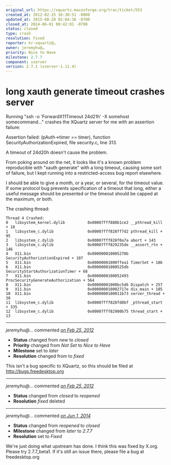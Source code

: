 ```yaml
---
original_url: https://xquartz.macosforge.org/trac/ticket/553
created_at: 2012-02-25 16:30:51 -0800
updated_at: 2015-08-20 02:04:36 -0700
closed_at: 2014-06-01 00:42:01 -0700
status: closed
type: crash
resolution: Fixed
reporter: kr-xquartz@…
owner: jeremyhu@…
priority: Nice to Have
milestone: 2.7.7
component: xserver
version: 2.7.1 (xserver-1.11.4)
---
```


long xauth generate timeout crashes server
==========================================


Running "ssh -o 'ForwardX11Timeout 24d21h' -X somehost somecommand..." crashes the XQuartz server for me with an assertion failure:

Assertion failed: (pAuth-&gt;timer == timer), function SecurityAuthorizationExpired, file security.c, line 313.

A timeout of 24d20h doesn't cause the problem.

From poking around on the net, it looks like it's a known problem reproducible with "xauth generate" with a long timeout, causing some sort of failure, but I kept running into a restricted-access bug report elsewhere.

I should be able to give a month, or a year, or several, for the timeout value. If some protocol bug prevents specification of a timeout that long, either a useful message should be presented or the timeout should be capped at the maximum, or both.

The crashing thread:

    Thread 4 Crashed:
    0   libsystem_kernel.dylib          0x00007fff880b1ce2 __pthread_kill + 10
    1   libsystem_c.dylib               0x00007fff828ff7d2 pthread_kill + 95
    2   libsystem_c.dylib               0x00007fff828f0a7a abort + 143
    3   libsystem_c.dylib               0x00007fff829235de __assert_rtn + 146
    4   X11.bin                         0x000000010005270b SecurityAuthorizationExpired + 107
    5   X11.bin                         0x00000001000ffea1 TimerSet + 186
    6   X11.bin                         0x00000001000525db SecurityStartAuthorizationTimer + 68
    7   X11.bin                         0x0000000100052493 ProcSecurityGenerateAuthorization + 564
    8   X11.bin                         0x00000001000bc5d6 Dispatch + 257
    9   X11.bin                         0x000000010002717e dix_main + 185
    10  X11.bin                         0x0000000100011b73 server_thread + 38
    11  libsystem_c.dylib               0x00007fff828fd8bf _pthread_start + 335
    12  libsystem_c.dylib               0x00007fff82900b75 thread_start + 13


---

*jeremyhu@…* commented *[on Feb 25, 2012](https://xquartz.macosforge.org/trac/ticket/553#comment:1 "February 25, 2012 at 5:56 PM PST")*

-   **Status** changed from *new* to *closed*
-   **Priority** changed from *Not Set* to *Nice to Have*
-   **Milestone** set to *later*
-   **Resolution** changed from to *fixed*

This isn't a bug specific to XQuartz, so this should be filed at <http://bugs.freedesktop.org>



---

*jeremyhu@…* commented *[on Feb 25, 2012](https://xquartz.macosforge.org/trac/ticket/553#comment:2 "February 25, 2012 at 5:56 PM PST")*

-   **Status** changed from *closed* to *reopened*
-   **Resolution** *fixed* deleted



---

*jeremyhu@…* commented *[on Jun 1, 2014](https://xquartz.macosforge.org/trac/ticket/553#comment:3 "June 1, 2014 at 12:42 AM PDT")*

-   **Status** changed from *reopened* to *closed*
-   **Milestone** changed from *later* to *2.7.7*
-   **Resolution** set to *Fixed*

We're just doing what upstream has done. I think this was fixed by X.org. Please try 2.7.7\_beta1. If it's still an issue there, please file a bug at freedesktop.org



